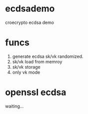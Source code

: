 # ecdsademo
croecrypto ecdsa demo

# funcs
  1. generate ecdsa sk/vk randomized.
  2. sk/vk load from memroy
  3. sk/vk storage 
  4. only vk mode

# openssl ecdsa
  waiting...
